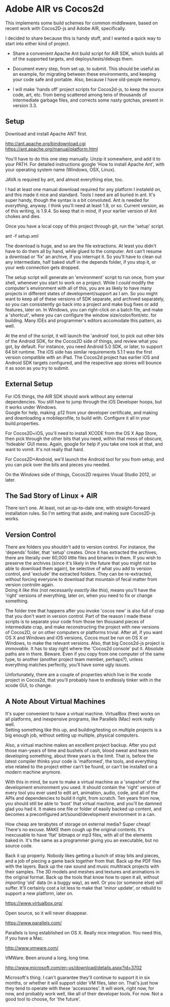 # Adobe AIR vs Cocos2d

This implements some build schemes for common middleware, based on recent work
with Cocos2D-js and Adobe AIR, specifically.

I decided to share because this is handy stuff, and I wanted a quick way to
start into either kind of project.

* Share a convenient Apache Ant build script for AIR SDK, which builds all of
the supported targets, and deploys/tests/debugs them.

* Document every step, from set up, to submit. This should be useful as an
example, for migrating between these environments, and keeping your code safe
and portable. Also, because I have old-people memory.

* I will make 'hands off' project scripts for Cocos2d-js, to keep the source
code, art, etc. from being scattered among tens of thousands of intermediate
garbage files, and corrects some nasty gotchas, present in version 3.3.

## Setup

Download and install Apache ANT first.  

http://ant.apache.org/bindownload.cgi
https://ant.apache.org/manual/platform.html

You'll have to do this one step manually.  Unzip it somewhere, and add it to your 
PATH.  For detailed instructions google 'How to install Apache Ant', with your
operating system name (Windows, OSX, Linux).

JAVA is required by ant, and almost everything else, too.

I had at least one manual download required for any platform I instaleld on, and
this made it nice and standard. Tools I need are all buried in ant. It's super
handy, though the syntax is a bit convoluted. Ant is needed for *everything*,
anyway. I think you'll need at least 1.8, or so. Current version, as of this
writing, is 1.9.4. So keep that in mind, if your earlier version of Ant chokes
and dies.

Once you have a local copy of this project through git, run the 'setup' script. 

ant -f setup.xml

The download is huge, and so are the file extractions.  At least you didn't have
to do them all by hand, while glued to the computer.  Ant can't resume a download
or 'fix' an archive, if you interrupt it.  So you'll have to clean out any 
intermediate, half baked stuff in the depends folder, if you stop it, or your
web connection gets dropped.

The setup script will generate an 'environment' script to run once, from your
shell, whenever you start to work on a project. While I *could* modify the
computer's environment with all of this, you are as likely to have many projects
in different states of development/support as I am. So you might want to keep
all of these versions of SDK separate, and archived separately, so you can
consistently go back into a project and make bug fixes or add features, later
on. In Windows, you can right-click on a batch file, and make a 'shortcut',
where you can configure the window size/color/font/etc. for building. Many IDEs
and programmer's editors accomodate this pattern, as well.

At the end of the script, it will  launch the 'android' tool, to pick out other 
bits of the Android SDK, for the Cocos2D side of things, and review what you got, 
by default.  For instance, you need Android 5.0 SDK, or later, to support 
64 bit runtime.  The iOS side has similar requirements 5.1.1 was the first 
version compatible with an iPad.  The Cocos2d project has earlier iOS and Android 
SDK targets configured, and the respective app stores will bounce it as soon as 
you try to submit.

## External Setup

For iOS things, the AIR SDK should work without any external dependencies. You
still have to jump through the iOS Developer hoops, but it works under Windows.  
Google for help, making .p12 from your developer certificate, and making and 
downloading a mobileprofile, to build with.  Configure it all in your 
build.properties.

For Cocos2D+iOS, you'll need to install XCODE from the OS X App Store, then
pick through the other bits that you need, within that mess of 
obscure, 'hideable' GUI mess.  Again, google for help if you take one look at 
that, and want to vomit.  It's not really that hard.

For Cocos2D+Android, we'll launch the Android tool for you from setup, and you 
can pick over the bits and pieces you needed.

On the Windows side of things, Cocos2D requires Visual Studio 2012, or later.  

## The Sad Story of Linux + AIR

There isn't one.  At least, not an up-to-date one, with straight-forward 
installation rules.  So I'm setting that aside, and making sure Cocos2D-js
works.

## Version Control

There are folders you shouldn't add to version control. For instance, the
'depends' folder, that 'setup' creates. Once it has extracted the archives,
there are literally over 60,000 little files and binaries in them. If you wish
to preserve the archives (since it's likely in the future that you might not be 
able to download them again), be selective of what you add to version control, 
and 'exclude' the extracted folders.  They can be re-extracted, without forcing
everyone to download that mountain of fecal matter from version controlm again.  
Doing it *like this* (not necessarily *exactly like this*), means you'll have the 
'right' versions of everything, later on, when you need to fix or change 
something.

The folder tree that happens after you invoke 'cocos new' is also full of crap
that you don't want in version control. Part of the reason I made these scripts
is to separate your code from those ten thousand pieces of intermediate crap,
and make reconstructing the project with new versions of Cocos2D, or on other
computers or platforms trivial. After all, if you want OS X and Windows and iOS
versions, Cocos must be run on OS X or Windows, to make the relevant versions.
Also, that big Cocos2d-js project is *immovable*. It has to stay right where the 
'Cocos2d console' put it.  Absolute paths are in there.  Beware.   Even if you 
copy from one computer of the same type, to another (another project team member, 
perhaps?), unless everything matches perfectly, you'll have some ugly issues.

Unfortunately, there are a couple of properties which live in the xcode project
in Cocos2d, that you'll probably have to endlessly tinker with in the xcode GUI, 
to change.

## A Note About Virtual Machines

It's super convenient to have a virtual machine.  VirtualBox (free) works on all 
platforms, and inexpensive programs, like Parallels (Mac) work really well.  
Setting something like this up, and building/testing on multiple projects is a 
big enough job, without setting up multiple, physical computers.

Also, a virtual machine makes an excellent project backup. After you put those
man-years of time and bushels of cash, blood sweat and tears into developing
something, about three years is the limit. That is, before the latest compiler
thinks your code is 'malformed', the tools, and everything else related to the
project either can't be found, or can't be installed on a modern machine
anymore. 

With this in mind, be sure to make a virtual machine as a 'snapshot' of the
development environment you used. It should contain the 'right' version of every
tool you ever used to edit art, animation, audio, code, and all of the APIs and 
dependencies to build it right, from scratch. Ten years from now, you should 
still be able to 'boot' that virtual machine, and you'll be damned glad you had 
it. It makes one file or folder of easily backed up content, and becomes a 
preconfigured art/sound/development environment in a can.

How cheap are terabytes of storage on external media?  Super cheap!  There's no
excuse.  MAKE them cough up the original contents.  It's inexcusable to have 
'flat' bitmaps or mp3 files, with all of the elements baked in.  It's the same as 
a programmer giving you an executable, but no source code.

Back it up properly. Nobody likes getting a bunch of stray bits and pieces, and
a job of piecing a game back together from that. Back up the PDF files with the
layers. Back up the raw sound and music multitrack projects with their samples.
The 3D models and meshes and textures and animations in the original format.
Back up the tools that know how to open it all, without *importing* 'old' data 
(in a buggy way), as well. Or you (or someone else) will suffer. It'll certainly
cost a lot less to make that 'minor update', or rebuild to support a new
platform, later on.

https://www.virtualbox.org/

Open source, so it will never disappear.

https://www.parallels.com/

Parallels is long established on OS X.  Really nice integration.  You need this,
if you have a Mac.

http://www.vmware.com/

VMWare.  Been around a long, long time.

http://www.microsoft.com/en-us/download/details.aspx?id=3702

Microsoft's thing.  I can't guarantee they'll continue to support it in six  
months, or whether it will support older VM files, later on.  That's just how 
they tend to operate with these 'accessories'.  It will work, right now, for now, 
and probably work well, like all of their developer tools.  For now.  Not a good 
tool to choose, for 'the future'.
